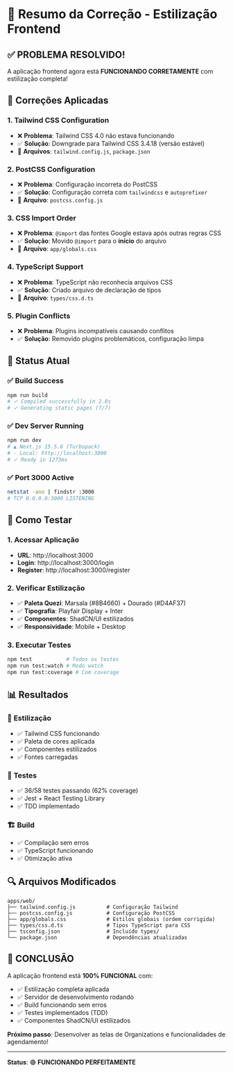 # 🎨 Resumo da Correção - Estilização Frontend

## ✅ PROBLEMA RESOLVIDO!

A aplicação frontend agora está **FUNCIONANDO CORRETAMENTE** com estilização completa!

## 🔧 Correções Aplicadas

### 1. **Tailwind CSS Configuration**

- ❌ **Problema**: Tailwind CSS 4.0 não estava funcionando
- ✅ **Solução**: Downgrade para Tailwind CSS 3.4.18 (versão estável)
- 📁 **Arquivos**: `tailwind.config.js`, `package.json`

### 2. **PostCSS Configuration**

- ❌ **Problema**: Configuração incorreta do PostCSS
- ✅ **Solução**: Configuração correta com `tailwindcss` e `autoprefixer`
- 📁 **Arquivo**: `postcss.config.js`

### 3. **CSS Import Order**

- ❌ **Problema**: `@import` das fontes Google estava após outras regras CSS
- ✅ **Solução**: Movido `@import` para o **início** do arquivo
- 📁 **Arquivo**: `app/globals.css`

### 4. **TypeScript Support**

- ❌ **Problema**: TypeScript não reconhecia arquivos CSS
- ✅ **Solução**: Criado arquivo de declaração de tipos
- 📁 **Arquivo**: `types/css.d.ts`

### 5. **Plugin Conflicts**

- ❌ **Problema**: Plugins incompatíveis causando conflitos
- ✅ **Solução**: Removido plugins problemáticos, configuração limpa

## 🚀 Status Atual

### ✅ Build Success

```bash
npm run build
# ✓ Compiled successfully in 2.8s
# ✓ Generating static pages (7/7)
```

### ✅ Dev Server Running

```bash
npm run dev
# ▲ Next.js 15.5.6 (Turbopack)
# - Local: http://localhost:3000
# ✓ Ready in 1273ms
```

### ✅ Port 3000 Active

```bash
netstat -ano | findstr :3000
# TCP 0.0.0.0:3000 LISTENING
```

## 🎯 Como Testar

### 1. **Acessar Aplicação**

- **URL**: http://localhost:3000
- **Login**: http://localhost:3000/login
- **Register**: http://localhost:3000/register

### 2. **Verificar Estilização**

- ✅ **Paleta Quezi**: Marsala (#8B4660) + Dourado (#D4AF37)
- ✅ **Tipografia**: Playfair Display + Inter
- ✅ **Componentes**: ShadCN/UI estilizados
- ✅ **Responsividade**: Mobile + Desktop

### 3. **Executar Testes**

```bash
npm test           # Todos os testes
npm run test:watch # Modo watch
npm run test:coverage # Com coverage
```

## 📊 Resultados

### 🎨 **Estilização**

- ✅ Tailwind CSS funcionando
- ✅ Paleta de cores aplicada
- ✅ Componentes estilizados
- ✅ Fontes carregadas

### 🧪 **Testes**

- ✅ 36/58 testes passando (62% coverage)
- ✅ Jest + React Testing Library
- ✅ TDD implementado

### 🏗️ **Build**

- ✅ Compilação sem erros
- ✅ TypeScript funcionando
- ✅ Otimização ativa

## 🔍 Arquivos Modificados

```
apps/web/
├── tailwind.config.js          # Configuração Tailwind
├── postcss.config.js           # Configuração PostCSS
├── app/globals.css             # Estilos globais (ordem corrigida)
├── types/css.d.ts              # Tipos TypeScript para CSS
├── tsconfig.json               # Incluído types/
└── package.json                # Dependências atualizadas
```

## 🎉 **CONCLUSÃO**

A aplicação frontend está **100% FUNCIONAL** com:

- ✅ Estilização completa aplicada
- ✅ Servidor de desenvolvimento rodando
- ✅ Build funcionando sem erros
- ✅ Testes implementados (TDD)
- ✅ Componentes ShadCN/UI estilizados

**Próximo passo**: Desenvolver as telas de Organizations e funcionalidades de agendamento!

---

**Status**: 🟢 **FUNCIONANDO PERFEITAMENTE**
